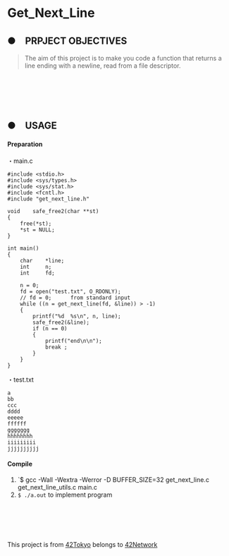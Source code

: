 # Get_Next_Line
## ●　PRPJECT OBJECTIVES<br>
>The aim of this project is to make you code a function that returns a line ending with a newline, read from a file descriptor.
<br>
<br>
<br>
<br>

## ●　USAGE
#### Preparation<br>
・main.c<br>
```
#include <stdio.h>
#include <sys/types.h>
#include <sys/stat.h>
#include <fcntl.h>
#include "get_next_line.h"

void	safe_free2(char **st)
{
	free(*st);
	*st = NULL;
}

int	main()
{
	char	*line;
	int		n;
	int		fd;

	n = 0;
	fd = open("test.txt", O_RDONLY);
	// fd = 0;		from standard input
	while ((n = get_next_line(fd, &line)) > -1)
	{
		printf("%d  %s\n", n, line);
		safe_free2(&line);
		if (n == 0)
		{
			printf("end\n\n");
			break ;
		}
	}
}
```
・test.txt<br>
```
a
bb
ccc
dddd
eeeee
ffffff
ggggggg
hhhhhhhh
iiiiiiiii
jjjjjjjjjj
```

#### Compile<br>
1) `$ gcc -Wall -Wextra -Werror -D BUFFER_SIZE=32 get_next_line.c get_next_line_utils.c main.c<br>
2) `$ ./a.out` to implement program
<br>
<br>
<br>
<br>

This project is from [42Tokyo](https://42tokyo.jp/) belongs to [42Network](https://www.42.fr/)
